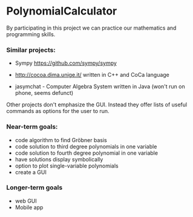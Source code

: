 # PolynomialCalculator

By participating in this project we can practice our mathematics and programming skills.

### Similar projects:
- Sympy
    https://github.com/sympy/sympy

- http://cocoa.dima.unige.it/ written in C++ and CoCa language

- jasymchat - Computer Algebra System written in Java (won't run on phone, seems defunct)

Other projects don't emphasize the GUI.
Instead they offer lists of useful commands as options for the user to run.

### Near-term goals:
- code algorithm to find Gröbner basis
- code solution to third degree polynomials in one variable
- code solution to fourth degree polynomial in one variable
- have solutions display symbolically
- option to plot single-variable polynomials
- create a GUI

### Longer-term goals
- web GUI
- Mobile app

